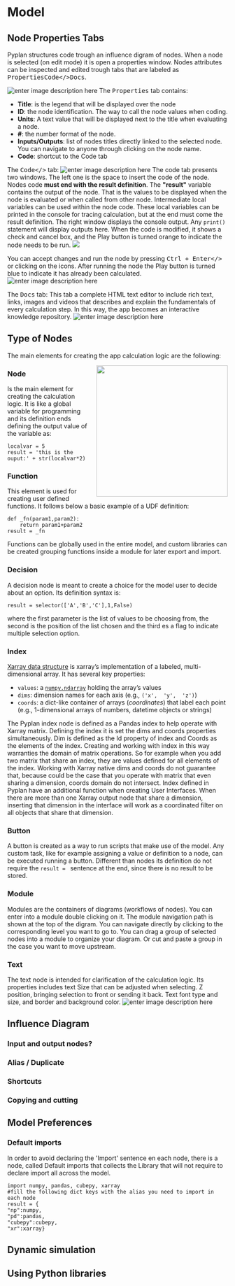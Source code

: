# Model
## Node Properties Tabs
Pyplan structures code trough an influence digram of nodes. When a node is selected (on edit mode) it is open a properties window. Nodes attributes can be inspected and edited trough tabs that are labeled as <kbd>Properties</kbd><kbd>Code</></kbd><kbd>Docs</kbd>.

![enter image description here](http://img.pyplan.org/model-node-prop1.png)
The <kbd>Properties</kbd> tab contains:

 - **Title**: is the legend that will be displayed over the node
 - **ID**: the node identification. The way to call the node values when coding.
 - **Units**: A text value that will be displayed next to the title when evaluating a node.
 - **#**: the number format of the node.
 - **Inputs/Outputs**: list of nodes titles directly linked to the selected node. You can navigate to anyone through clicking on the node name.
 - **Code**: shortcut to the Code tab

The <kbd>Code</></kbd> tab:
![enter image description here](http://img.pyplan.org/model-code-tab1.png)
The code tab presents two windows. The left one is the space to insert the code of the node.
Nodes code **must end with the result definition**. The **"result"** variable contains the output of the node. That is the values to be displayed when the node is evaluated or when called from other node.
Intermediate local variables can be used within the node code. These local variables can be printed in the console for tracing calculation, but at the end must come the result definition.
The right window displays the console output. Any `print()` statement will display outputs here.
When the code is modified, it shows a check and cancel box, and the Play button is turned orange to indicate the node needs to be run. 
 ![](http://img.pyplan.org/model-orange.png)

You can accept changes and run the node by pressing <kbd>Ctrl + Enter</></kbd> or clicking on the icons. 
After running the node the Play button is turned blue to indicate it has already been calculated.
![enter image description here](http://img.pyplan.org/model-blue.png)

The <kbd>Docs</kbd> tab:
This tab a complete HTML text editor to include rich text, links, images and videos that describes and explain the fundamentals of every calculation step. In this way, the app becomes an interactive knowledge repository.
![enter image description here](http://img.pyplan.org/model-docs.png)
## Type of Nodes
The main elements for creating the app calculation logic are the following:

<img src="http://img.pyplan.org/model-nodes-type.png"
	style="float: right; margin-left: 10px;"
	ALIGN=”top”
	height="300" /> 

### Node
Is the main element for creating the calculation logic. It is like a global variable for programming and its definition ends defining the output value of the variable as:

    localvar = 5
    result = 'this is the ouput:' + str(localvar*2)

### Function
This element is used for creating user defined functions.
It follows below a basic example of a UDF definition:

    def _fn(param1,param2):
	    return param1+param2
    result = _fn
Functions can be globally used in the entire model, and custom libraries can be created grouping functions inside a module for later export and import. 

### Decision
A decision node is meant to create a choice for the model user to decide about an option.
Its definition syntax is:

    result = selector(['A','B','C'],1,False)
 where the first parameter is the list of values to be choosing from, the second is the position of the list chosen and the third es a flag to indicate multiple selection option.
 
### Index
[Xarray data structure](http://xarray.pydata.org/en/stable/data-structures.html) is xarray’s implementation of a labeled, multi-dimensional array. It has several key properties:

-   `values`: a  [`numpy.ndarray`](https://docs.scipy.org/doc/numpy/reference/generated/numpy.ndarray.html#numpy.ndarray "(in NumPy v1.16)")  holding the array’s values 
-   `dims`: dimension names for each axis (e.g.,  `('x',  'y',  'z')`)
-   `coords`: a dict-like container of arrays (_coordinates_) that label each point (e.g., 1-dimensional arrays of numbers, datetime objects or strings)

The Pyplan index node is defined as a Pandas index to help operate with Xarray matrix. 
Defining the index it is set the dims and coords properties simultaneously. Dim is defined as the Id property of index and Coords as the elements of the index.
Creating and working with index in this way warranties the domain of matrix operations. So for example when you add two matrix that share an index, they are values defined for all elements of the index. Working with Xarray native dims and coords do not guarantee that, because could be the case that you operate with matrix that even sharing a dimension, coords domain do not intersect.
Index defined in Pyplan have an additional function when creating User Interfaces. When there are more than one Xarray output node that share a dimension, inserting that dimension in the interface will work as a coordinated filter on all objects that share that dimension.

### Button
A button is created as a way to run scripts that make use of the model.
Any custom task, like for example assigning a value or definition to a node, can be executed running a button. Different than nodes its definition do not require the `result = ` sentence at the end, since there is no result to be stored. 

### Module
Modules are the containers of diagrams (workflows of nodes). You can enter into a module double clicking on it. The module navigation path is shown at the top of the digram. You can navigate directly by clicking to the corresponding level you want to go to.
You can drag a group of selected nodes into a module to organize your diagram. Or cut and paste a group in the case you want to move upstream.

### Text
The text node is intended for clarification of the calculation logic. 
Its properties includes text Size that can be adjusted when selecting. Z position, bringing selection to front or sending it back. Text font type and size, and border and background color.
![enter image description here](http://img.pyplan.org/model-text-usage.png)

## Influence Diagram
### Input and output nodes?
### Alias / Duplicate
### Shortcuts
### Copying and cutting

## Model Preferences

### Default imports
In order to avoid declaring the 'Import' sentence en each node, there is a node, called Default imports that collects the Library that will not require to declare import all across the model.

    import numpy, pandas, cubepy, xarray
    #fill the following dict keys with the alias you need to import in each node
    result = {
    "np":numpy,
    "pd":pandas,
    "cubepy":cubepy,
    "xr":xarray}


## Dynamic simulation
## Using Python libraries

<!--stackedit_data:
eyJoaXN0b3J5IjpbMjA3MjM5OTc2NSw3MTE5Nzk1MjIsLTEwMz
E3ODgzMzcsMjQ2ODQ2NzE5LC02MTc0NDYwMTAsLTE2MzU2MTg4
MDEsLTE3NjI2MjIzNTYsODg2NTkzNzEyLC0zNzY1NDAxMjMsLT
k1MzczNzM4NiwtMTI2MjkzOTM3MSwtNzgwOTg5NzI0LC0xODU4
ODQyNDYwLDg2MjI0MjE1LC0zOTQzMTk3NjUsMTMxNzA3Nzk1Mi
wyMDgzOTQxMDQyLDE3NDA5NzEzMDUsLTEyMzg5MTg2MjAsLTQ3
MDAxNDY4Nl19
-->